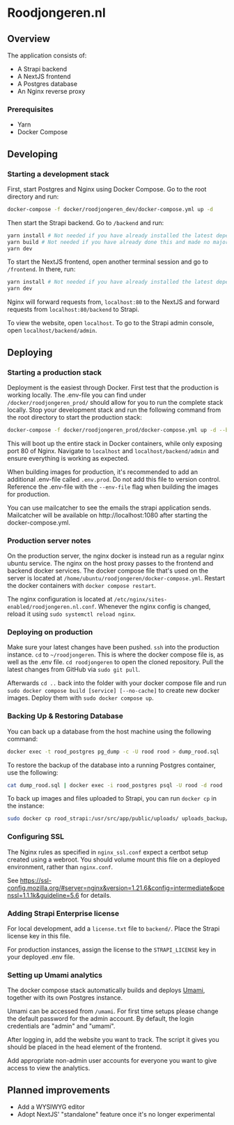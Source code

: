 # Roodjongeren.nl

## Overview

The application consists of:

- A Strapi backend
- A NextJS frontend
- A Postgres database
- An Nginx reverse proxy

### Prerequisites

- Yarn
- Docker Compose

## Developing

### Starting a development stack

First, start Postgres and Nginx using Docker Compose. Go to the root directory and run:

```bash
docker-compose -f docker/roodjongeren_dev/docker-compose.yml up -d
```

Then start the Strapi backend. Go to `/backend` and run:

```bash
yarn install # Not needed if you have already installed the latest dependencies
yarn build # Not needed if you have already done this and made no major changes
yarn dev
```

To start the NextJS frontend, open another terminal session and go to `/frontend`. In there, run:

```bash
yarn install # Not needed if you have already installed the latest dependencies
yarn dev
```

Nginx will forward requests from, `localhost:80` to the NextJS and forward requests from `localhost:80/backend` to
Strapi.

To view the website, open `localhost`. To go to the Strapi admin console, open `localhost/backend/admin`.

## Deploying

### Starting a production stack

Deployment is the easiest through Docker. First test that the production is working locally. The .env-file you can find
under `/docker/roodjongeren_prod/` should allow for you to run the complete stack locally. Stop your development stack
and run the following command from the root directory to start the production stack:

```bash
docker-compose -f docker/roodjongeren_prod/docker-compose.yml up -d --build
```

This will boot up the entire stack in Docker containers, while only exposing port 80 of Nginx. Navigate to `localhost`
and `localhost/backend/admin` and ensure everything is working as expected.

When building images for production, it's recommended to add an additional .env-file called `.env.prod`. Do not add this
file to version control. Reference the .env-file with the `--env-file` flag when building the images for production.

You can use mailcatcher to see the emails the strapi application sends. Mailcatcher will be available on http://localhost:1080
after starting the docker-compose.yml.

### Production server notes

On the production server, the nginx docker is instead run as a regular nginx ubuntu service. The nginx on the host proxy
passes to the frontend and backend docker services. The docker compose file that's used on the server is located at
`/home/ubuntu/roodjongeren/docker-compose.yml`. Restart the docker containers with `docker compose restart`.

The nginx configuration is located at `/etc/nginx/sites-enabled/roodjongeren.nl.conf`. Whenever the nginx config is changed,
reload it using `sudo systemctl reload nginx`.

### Deploying on production

Make sure your latest changes have been pushed. `ssh` into the production instance. `cd` to `~/roodjongeren`.
This is where the docker compose file is, as well as the .env file. `cd roodjongeren` to open the cloned repository.
Pull the latest changes from GitHub via `sudo git pull`.

Afterwards `cd ..` back into the folder with your docker compose file and
run `sudo docker compose build [service] [--no-cache]` to create new docker images.
Deploy them with `sudo docker compose up`.

### Backing Up & Restoring Database

You can back up a database from the host machine using the following command:

```bash
docker exec -t rood_postgres pg_dump -c -U rood rood > dump_rood.sql
```

To restore the backup of the database into a running Postgres container, use the following:

```bash
cat dump_rood.sql | docker exec -i rood_postgres psql -U rood -d rood
```

To back up images and files uploaded to Strapi, you can run `docker cp` in the instance:

```bash
sudo docker cp rood_strapi:/usr/src/app/public/uploads/ uploads_backup/
```

### Configuring SSL

The Nginx rules as specified in `nginx_ssl.conf` expect a certbot setup created using a webroot. You should volume mount
this file on a deployed environment, rather than `nginx.conf`.

See https://ssl-config.mozilla.org/#server=nginx&version=1.21.6&config=intermediate&openssl=1.1.1k&guideline=5.6 for
details.

### Adding Strapi Enterprise license

For local development, add a `license.txt` file to `backend/`. Place the Strapi license key in this file.

For production instances, assign the license to the `STRAPI_LICENSE` key in your deployed .env file.

### Setting up Umami analytics

The docker compose stack automatically builds and deploys [Umami](https://umami.is/), together with its own Postgres
instance.

Umami can be accessed from `/umami`. For first time setups please change the default password for the admin account.
By default, the login credentials are "admin" and "umami".

After logging in, add the website you want to track. The script it gives you should be placed in the head element of the
frontend.

Add appropriate non-admin user accounts for everyone you want to give access to view the analytics.

## Planned improvements

- Add a WYSIWYG editor
- Adopt NextJS' "standalone" feature once it's no longer experimental
